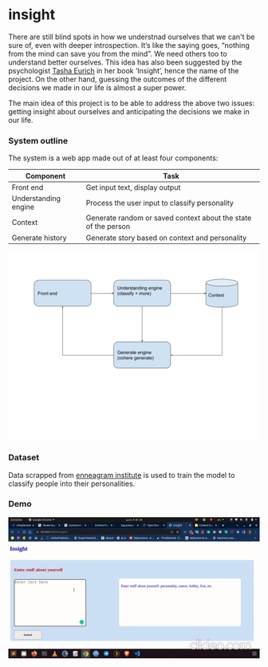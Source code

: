 # insight


There are still blind spots in how we understnad ourselves that we can't be sure of, even with deeper introspection. It’s like the saying goes, “nothing from the mind can save you from the mind”. We need others too to understand better ourselves. This idea has also been suggested by the psychologist [Tasha Eurich](https://tashaeurich.com/) in her book ‘Insight’, hence the name of the project.
On the other hand, guessing the outcomes of the different decisions we made in our life is almost a super power.

The main idea of this project is to be able to address the above two issues: getting insight about ourselves and anticipating the decisions we make in our life.



### System outline ###

The system is a web app made out of at least four components:

Component  | Task
------------- | -------------
Front end | Get input text, display output
Understanding engine | Process the user input to classify personality
Context | Generate random or saved context about the state of the person
Generate history | Generate story based on context and personality
![outline](https://github.com/mube1/insight/blob/main/cohere.png)

### Dataset ###
Data scrapped from [enneagram institute](https://www.enneagraminstitute.com/type-5) is used to train the model to classify people into their personalities.

### Demo ###
![Demo](https://github.com/mube1/insight/blob/main/cohere.gif)
